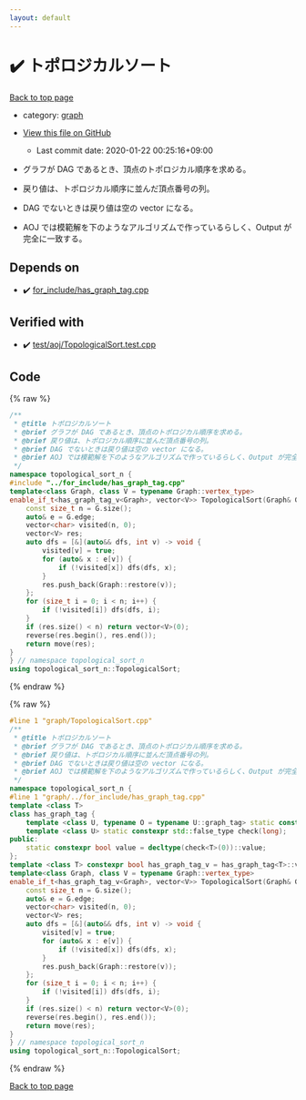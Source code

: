 ```yaml
---
layout: default
---
```


<!-- mathjax config similar to math.stackexchange -->
<script type="text/javascript" async
  src="https://cdnjs.cloudflare.com/ajax/libs/mathjax/2.7.5/MathJax.js?config=TeX-MML-AM_CHTML">
</script>
<script type="text/x-mathjax-config">
  MathJax.Hub.Config({
    TeX: { equationNumbers: { autoNumber: "AMS" }},
    tex2jax: {
      inlineMath: [ ['$','$'] ],
      processEscapes: true
    },
    "HTML-CSS": { matchFontHeight: false },
    displayAlign: "left",
    displayIndent: "2em"
  });
</script>

<script type="text/javascript" src="https://cdnjs.cloudflare.com/ajax/libs/jquery/3.4.1/jquery.min.js"></script>
<script src="https://cdn.jsdelivr.net/npm/jquery-balloon-js@1.1.2/jquery.balloon.min.js" integrity="sha256-ZEYs9VrgAeNuPvs15E39OsyOJaIkXEEt10fzxJ20+2I=" crossorigin="anonymous"></script>
<script type="text/javascript" src="../../assets/js/copy-button.js"></script>
<link rel="stylesheet" href="../../assets/css/copy-button.css" />


# :heavy_check_mark: トポロジカルソート

<a href="../../index.html">Back to top page</a>

* category: <a href="../../index.html#f8b0b924ebd7046dbfa85a856e4682c8">graph</a>
* <a href="{{ site.github.repository_url }}/blob/master/graph/TopologicalSort.cpp">View this file on GitHub</a>
    - Last commit date: 2020-01-22 00:25:16+09:00


* グラフが DAG であるとき、頂点のトポロジカル順序を求める。
* 戻り値は、トポロジカル順序に並んだ頂点番号の列。
* DAG でないときは戻り値は空の vector になる。
* AOJ では模範解を下のようなアルゴリズムで作っているらしく、Output が完全に一致する。


## Depends on

* :heavy_check_mark: <a href="../for_include/has_graph_tag.cpp.html">for_include/has_graph_tag.cpp</a>


## Verified with

* :heavy_check_mark: <a href="../../verify/test/aoj/TopologicalSort.test.cpp.html">test/aoj/TopologicalSort.test.cpp</a>


## Code

<a id="unbundled"></a>
{% raw %}
```cpp
/**
 * @title トポロジカルソート
 * @brief グラフが DAG であるとき、頂点のトポロジカル順序を求める。
 * @brief 戻り値は、トポロジカル順序に並んだ頂点番号の列。
 * @brief DAG でないときは戻り値は空の vector になる。
 * @brief AOJ では模範解を下のようなアルゴリズムで作っているらしく、Output が完全に一致する。
 */
namespace topological_sort_n {
#include "../for_include/has_graph_tag.cpp"
template<class Graph, class V = typename Graph::vertex_type>
enable_if_t<has_graph_tag_v<Graph>, vector<V>> TopologicalSort(Graph& G) {
	const size_t n = G.size();
	auto& e = G.edge;
	vector<char> visited(n, 0);
	vector<V> res;
	auto dfs = [&](auto&& dfs, int v) -> void {
		visited[v] = true;
		for (auto& x : e[v]) {
			if (!visited[x]) dfs(dfs, x);
		}
		res.push_back(Graph::restore(v));
	};
	for (size_t i = 0; i < n; i++) {
		if (!visited[i]) dfs(dfs, i);
	}
	if (res.size() < n) return vector<V>(0);
	reverse(res.begin(), res.end());
	return move(res);
}
} // namespace topological_sort_n
using topological_sort_n::TopologicalSort;
```
{% endraw %}

<a id="bundled"></a>
{% raw %}
```cpp
#line 1 "graph/TopologicalSort.cpp"
/**
 * @title トポロジカルソート
 * @brief グラフが DAG であるとき、頂点のトポロジカル順序を求める。
 * @brief 戻り値は、トポロジカル順序に並んだ頂点番号の列。
 * @brief DAG でないときは戻り値は空の vector になる。
 * @brief AOJ では模範解を下のようなアルゴリズムで作っているらしく、Output が完全に一致する。
 */
namespace topological_sort_n {
#line 1 "graph/../for_include/has_graph_tag.cpp"
template <class T>
class has_graph_tag {
	template <class U, typename O = typename U::graph_tag> static constexpr std::true_type check(int);
	template <class U> static constexpr std::false_type check(long);
public:
	static constexpr bool value = decltype(check<T>(0))::value;
};
template <class T> constexpr bool has_graph_tag_v = has_graph_tag<T>::value;#line 10 "graph/TopologicalSort.cpp"
template<class Graph, class V = typename Graph::vertex_type>
enable_if_t<has_graph_tag_v<Graph>, vector<V>> TopologicalSort(Graph& G) {
	const size_t n = G.size();
	auto& e = G.edge;
	vector<char> visited(n, 0);
	vector<V> res;
	auto dfs = [&](auto&& dfs, int v) -> void {
		visited[v] = true;
		for (auto& x : e[v]) {
			if (!visited[x]) dfs(dfs, x);
		}
		res.push_back(Graph::restore(v));
	};
	for (size_t i = 0; i < n; i++) {
		if (!visited[i]) dfs(dfs, i);
	}
	if (res.size() < n) return vector<V>(0);
	reverse(res.begin(), res.end());
	return move(res);
}
} // namespace topological_sort_n
using topological_sort_n::TopologicalSort;
```
{% endraw %}

<a href="../../index.html">Back to top page</a>

